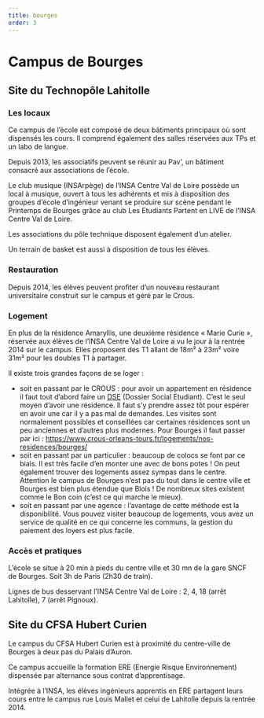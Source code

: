 ```yaml
---
title: bourges
order: 3
---
```


# Campus de Bourges

## Site du Technopôle Lahitolle

### Les locaux

Ce campus de l’école est composé de deux bâtiments principaux où sont dispensés
les cours. Il comprend également des salles réservées aux TPs et un labo de
langue.

Depuis 2013, les associatifs peuvent se réunir au Pav’, un bâtiment consacré aux
associations de l’école.

Le club musique (INSArpège) de l’INSA Centre Val de Loire possède un local à
musique, ouvert à tous les adhérents et mis à disposition des groupes d’école
d’ingénieur venant se produire sur scène pendant le Printemps de Bourges grâce
au club Les Etudiants Partent en LIVE de l’INSA Centre Val de Loire.

Les associations du pôle technique disposent également d’un atelier.

Un terrain de basket est aussi à disposition de tous les élèves.

### Restauration

Depuis 2014, les élèves peuvent profiter d’un nouveau restaurant universitaire
construit sur le campus et géré par le Crous.

### Logement

En plus de la résidence Amaryllis, une deuxième résidence « Marie Curie »,
réservée aux élèves de l’INSA Centre Val de Loire a vu le jour à la rentrée 2014
sur le campus. Elles proposent des T1 allant de 18m² à 23m² voire 31m² pour les
doubles T1 à partager.

Il existe trois grandes façons de se loger :

- soit en passant par le CROUS : pour avoir un appartement en résidence il faut
  tout d’abord faire un [DSE](https://www.messervices.etudiant.gouv.fr/envole/)
  (Dossier Social Etudiant). C’est le seul moyen d’avoir une résidence. Il faut
  s’y prendre assez tôt pour espérer en avoir une car il y a pas mal de
  demandes. Les visites sont normalement possibles et conseillées car certaines
  résidences sont un peu anciennes et d’autres plus modernes. Pour Bourges il
  faut passer par ici :
  https://www.crous-orleans-tours.fr/logements/nos-residences/bourges/
- soit en passant par un particulier : beaucoup de colocs se font par ce biais.
  Il est très facile d’en monter une avec de bons potes ! On peut également
  trouver des logements assez sympas dans le centre. Attention le campus de
  Bourges n’est pas du tout dans le centre ville et Bourges est bien plus
  étendue que Blois ! De nombreux sites existent comme le Bon coin (c’est ce qui
  marche le mieux).
- soit en passant par une agence : l’avantage de cette méthode est la
  disponibilité. Vous pouvez visiter beaucoup de logements, vous avez un service
  de qualité en ce qui concerne les communs, la gestion du paiement des loyers
  est plus facile.

### Accès et pratiques

L’école se situe à 20 min à pieds du centre ville et 30 mn de la gare SNCF de
Bourges. Soit 3h de Paris (2h30 de train).

Lignes de bus desservant l’INSA Centre Val de Loire : 2, 4, 18 (arrêt
Lahitolle), 7 (arrêt Pignoux).

## Site du CFSA Hubert Curien

Le campus du CFSA Hubert Curien est à proximité du centre-ville de Bourges à
deux pas du Palais d’Auron.

Ce campus accueille la formation ERE (Energie Risque Environnement) dispensée
par alternance sous contrat d’apprentisage.

Intégrée à l’INSA, les élèves ingénieurs apprentis en ERE partagent leurs cours
entre le campus rue Louis Mallet et celui de Lahitolle depuis la rentrée 2014.

